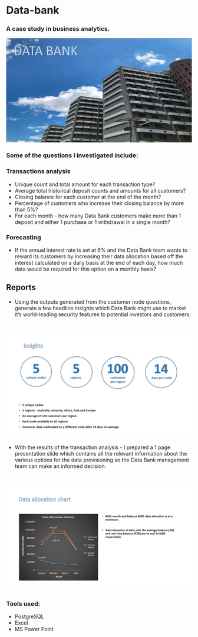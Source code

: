 # Data-bank

### A case study in business analytics.
![](images/data_bank_pic.jpg)
### Some of the questions I investigated include:

### Transactions analysis

* Unique count and total amount for each transaction type?
* Average total historical deposit counts and amounts for all customers?
* Closing balance for each customer at the end of the month?
* Percentage of customers who increase their closing balance by more than 5%?
* For each month - how many Data Bank customers make more than 1 deposit and either 1 purchase or 1 withdrawal in a single month?

### Forecasting
* If the annual interest rate is set at 6% and the Data Bank team wants to reward its customers by increasing their data allocation based off the interest calculated on a daily basis at the end of each day, how much data would be required for this option on a monthly basis?

## Reports
* Using the outputs generated from the customer node questions, generate a few headline insights which Data Bank might use to market it’s world-leading security features to potential investors and customers.
<br>

![](images/data_bank_insights.jpg)


* With the results of the transaction analysis - I prepared a 1 page presentation slide which contains all the relevant information about the various options for the data provisioning so the Data Bank management team can make an informed decision.
<br>

![](images/data_allocation.jpg)




### Tools used:
* PostgreSQL
* Excel
* MS Power Point

